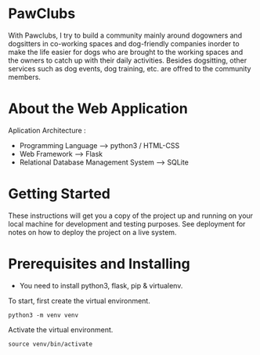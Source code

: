 # PawClubs
With Pawclubs, I try to build a community mainly around dogowners and dogsitters in co-working spaces and dog-friendly companies inorder to make the life easier for dogs who are brought to the working spaces and the owners to catch up with their daily activities. Besides dogsitting, other services such as dog events, dog training, etc. are offred to the community members.
# About the Web Application
 Aplication Architecture :
- Programming Language --> python3 / HTML-CSS
- Web Framework --> Flask
- Relational Database Management System --> SQLite
# Getting Started
These instructions will get you a copy of the project up and running on your local machine for development and testing purposes. See deployment for notes on how to deploy the project on a live system.

# Prerequisites and Installing
- You need to install python3, flask, pip & virtualenv.

To start, first create the virtual environment.
```
python3 -m venv venv
```
Activate the virtual environment.
```
source venv/bin/activate
```


